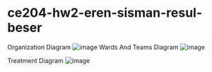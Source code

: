 # ce204-hw2-eren-sisman-resul-beser
 
 
 Organization Diagram
 ![image](https://user-images.githubusercontent.com/93434398/230202717-376d3ea0-bb9a-441e-9915-04f3c8fa9293.png)
Wards And Teams Diagram
![image](https://user-images.githubusercontent.com/93434398/230202547-8083a58e-6509-4e9d-a787-7ee91707ab58.png)

 Treatment Diagram
 ![image](https://user-images.githubusercontent.com/93434398/230202471-71641818-40a7-4ca7-904a-3ff324600dd7.png)

